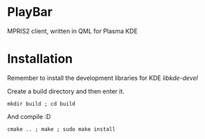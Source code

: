 PlayBar
=======
MPRIS2 client, written in QML for Plasma KDE


Installation
============
Remember to install the development libraries for KDE _libkde-devel_

Create a build directory and then enter it.
```
mkdir build ; cd build
```

And compile :D
```
cmake .. ; make ; sudo make install
```
